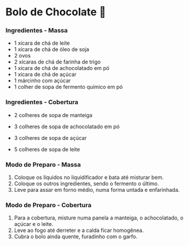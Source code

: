 # Bolo de Chocolate :chocolate_bar:

### Ingredientes - Massa

- 1 xícara de chá de leite
- 1 xícara de chá de óleo de soja
- 2 ovos
- 2 xícaras de chá de farinha de trigo
- 1 xícara de chá de achocolatado em pó
- 1 xícara de chá de açúcar
- 1 márcinho com açúcar
- 1 colher de sopa de fermento químico em pó

### Ingredientes - Cobertura

- 2 colheres de sopa de manteiga

- 3 colheres de sopa de achocolatado em pó

- 3 colheres de sopa de açúcar

- 5 colheres de sopa de leite

  

### Modo de Preparo - Massa

1. Coloque os líquidos no liquidificador e bata até misturar bem.
2. Coloque os outros ingredientes, sendo o fermento o último.
3. Leve para assar em forno médio, numa forma untada e enfarinhada.

### Modo de Preparo - Cobertura

1. Para a cobertura, misture numa panela a manteiga, o achocolatado, o açúcar e o leite.
2. Leve ao fogo até derreter e a calda ficar homogênea.
3. Cubra o bolo ainda quente, furadinho com o garfo.
